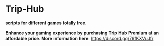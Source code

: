# Trip-Hub

𝐬𝐜𝐫𝐢𝐩𝐭𝐬 𝐟𝐨𝐫 𝐝𝐢𝐟𝐟𝐞𝐫𝐞𝐧𝐭 𝐠𝐚𝐦𝐞𝐬 𝐭𝐨𝐭𝐚𝐥𝐥𝐲 𝐟𝐫𝐞𝐞.

𝐄𝐧𝐡𝐚𝐧𝐜𝐞 𝐲𝐨𝐮𝐫 𝐠𝐚𝐦𝐢𝐧𝐠 𝐞𝐱𝐩𝐞𝐫𝐢𝐞𝐧𝐜𝐞 𝐛𝐲 𝐩𝐮𝐫𝐜𝐡𝐚𝐬𝐢𝐧𝐠 𝐓𝐫𝐢𝐩 𝐇𝐮𝐛 𝐏𝐫𝐞𝐦𝐢𝐮𝐦 𝐚𝐭 𝐚𝐧 𝐚𝐟𝐟𝐨𝐫𝐝𝐚𝐛𝐥𝐞 𝐩𝐫𝐢𝐜𝐞. 𝐌𝐨𝐫𝐞 𝐢𝐧𝐟𝐨𝐫𝐦𝐚𝐭𝐢𝐨𝐧 𝐡𝐞𝐫𝐞: https://discord.gg/79fKXVuJfr
